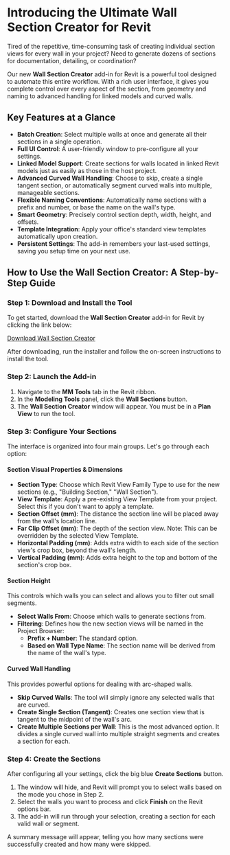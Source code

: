 # Introducing the Ultimate Wall Section Creator for Revit

Tired of the repetitive, time-consuming task of creating individual section views for every wall in your project? Need to generate dozens of sections for documentation, detailing, or coordination?

Our new **Wall Section Creator** add-in for Revit is a powerful tool designed to automate this entire workflow. With a rich user interface, it gives you complete control over every aspect of the section, from geometry and naming to advanced handling for linked models and curved walls.

## Key Features at a Glance

- **Batch Creation**: Select multiple walls at once and generate all their sections in a single operation.
- **Full UI Control**: A user-friendly window to pre-configure all your settings.
- **Linked Model Support**: Create sections for walls located in linked Revit models just as easily as those in the host project.
- **Advanced Curved Wall Handling**: Choose to skip, create a single tangent section, or automatically segment curved walls into multiple, manageable sections.
- **Flexible Naming Conventions**: Automatically name sections with a prefix and number, or base the name on the wall's type.
- **Smart Geometry**: Precisely control section depth, width, height, and offsets.
- **Template Integration**: Apply your office's standard view templates automatically upon creation.
- **Persistent Settings**: The add-in remembers your last-used settings, saving you setup time on your next use.

## How to Use the Wall Section Creator: A Step-by-Step Guide

### Step 1: Download and Install the Tool

To get started, download the **Wall Section Creator** add-in for Revit by clicking the link below:

[Download Wall Section Creator](https://github.com/moustafamagdi/Wall-Section-Creator/raw/refs/heads/main/Wall%20Section%20Creator.exe)

After downloading, run the installer and follow the on-screen instructions to install the tool.

### Step 2: Launch the Add-in

1. Navigate to the **MM Tools** tab in the Revit ribbon.
2. In the **Modeling Tools** panel, click the **Wall Sections** button.
3. The **Wall Section Creator** window will appear. You must be in a **Plan View** to run the tool.

### Step 3: Configure Your Sections

The interface is organized into four main groups. Let's go through each option:

#### Section Visual Properties & Dimensions

- **Section Type**: Choose which Revit View Family Type to use for the new sections (e.g., "Building Section," "Wall Section").
- **View Template**: Apply a pre-existing View Template from your project. Select this if you don't want to apply a template.
- **Section Offset (mm)**: The distance the section line will be placed away from the wall's location line.
- **Far Clip Offset (mm)**: The depth of the section view. Note: This can be overridden by the selected View Template.
- **Horizontal Padding (mm)**: Adds extra width to each side of the section view's crop box, beyond the wall's length.
- **Vertical Padding (mm)**: Adds extra height to the top and bottom of the section's crop box.

#### Section Height

This controls which walls you can select and allows you to filter out small segments.

- **Select Walls From**: Choose which walls to generate sections from.
- **Filtering**: Defines how the new section views will be named in the Project Browser:
  - **Prefix + Number**: The standard option.
  - **Based on Wall Type Name**: The section name will be derived from the name of the wall's type.

#### Curved Wall Handling

This provides powerful options for dealing with arc-shaped walls.

- **Skip Curved Walls**: The tool will simply ignore any selected walls that are curved.
- **Create Single Section (Tangent)**: Creates one section view that is tangent to the midpoint of the wall's arc.
- **Create Multiple Sections per Wall**: This is the most advanced option. It divides a single curved wall into multiple straight segments and creates a section for each.

### Step 4: Create the Sections

After configuring all your settings, click the big blue **Create Sections** button.

1. The window will hide, and Revit will prompt you to select walls based on the mode you chose in Step 2.
2. Select the walls you want to process and click **Finish** on the Revit options bar.
3. The add-in will run through your selection, creating a section for each valid wall or segment.

A summary message will appear, telling you how many sections were successfully created and how many were skipped.

